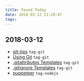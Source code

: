 ```yaml
---
title: Found Today
date: 2018-03-12 11:29:47
tags:
---
```


## 2018-03-12

- [git-tips](https://github.com/git-tips/tips) `tag-git`
- [Using Git](https://gist.github.com/hofmannsven/6814451) `tag-git`
- [.gitattributes Templates](https://github.com/alexkaratarakis/gitattributes) `tag-git`
- [.gitignore Templates](https://github.com/github/gitignore) `tag-git`
- [puppeteer](https://github.com/GoogleChrome/puppeteer) `tag-nodejs`